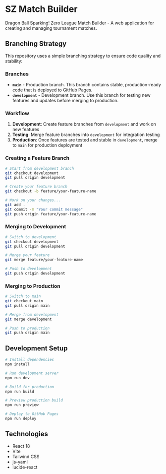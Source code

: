 # SZ Match Builder

Dragon Ball Sparking! Zero League Match Builder - A web application for creating and managing tournament matches.

## Branching Strategy

This repository uses a simple branching strategy to ensure code quality and stability:

### Branches

- **`main`** - Production branch. This branch contains stable, production-ready code that is deployed to GitHub Pages.
- **`development`** - Development branch. Use this branch for testing new features and updates before merging to production.

### Workflow

1. **Development**: Create feature branches from `development` and work on new features
2. **Testing**: Merge feature branches into `development` for integration testing
3. **Production**: Once features are tested and stable in `development`, merge to `main` for production deployment

### Creating a Feature Branch

```bash
# Start from development branch
git checkout development
git pull origin development

# Create your feature branch
git checkout -b feature/your-feature-name

# Work on your changes...
git add .
git commit -m "Your commit message"
git push origin feature/your-feature-name
```

### Merging to Development

```bash
# Switch to development
git checkout development
git pull origin development

# Merge your feature
git merge feature/your-feature-name

# Push to development
git push origin development
```

### Merging to Production

```bash
# Switch to main
git checkout main
git pull origin main

# Merge from development
git merge development

# Push to production
git push origin main
```

## Development Setup

```bash
# Install dependencies
npm install

# Run development server
npm run dev

# Build for production
npm run build

# Preview production build
npm run preview

# Deploy to GitHub Pages
npm run deploy
```

## Technologies

- React 18
- Vite
- Tailwind CSS
- js-yaml
- lucide-react